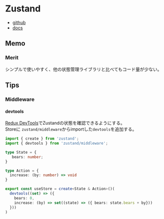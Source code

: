 # Zustand

- [github](https://github.com/pmndrs/zustand)
- [docs](https://docs.pmnd.rs/zustand/)

## Memo
### Merit
シンプルで使いやすく、他の状態管理ライブラリと比べてもコード量が少ない。

## Tips

### Middleware

#### devtools
[Redux DevTools](https://chrome.google.com/webstore/detail/redux-devtools/lmhkpmbekcpmknklioeibfkpmmfibljd?hl=ja)でZustandの状態を確認できるようにする。  
Storeに `zustand/middleware`からimportした`devtools`を追加する。

``` ts
import { create } from 'zustand';
import { devtools } from 'zustand/middleware';

type State = {
   bears: number;
}

type Action = {
  increase: (by: number) => void
}

export const useStore = create<State & Action>()(
  devtools((set) => ({
    bears: 0,
    increase: (by) => set((state) => ({ bears: state.bears + by}))
  }))
)
```